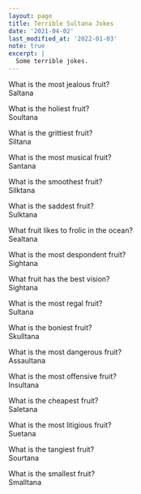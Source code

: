 ```yaml
---
layout: page
title: Terrible Sultana Jokes
date: '2021-04-02'
last_modified_at: '2022-01-03'
note: true
excerpt: |
  Some terrible jokes.
---
```


What is the most jealous fruit? \
Saltana

What is the holiest fruit? \
Soultana

What is the grittiest fruit? \
Siltana

What is the most musical fruit? \
Santana

What is the smoothest fruit? \
Silktana

What is the saddest fruit? \
Sulktana

What fruit likes to frolic in the ocean? \
Sealtana

What is the most despondent fruit? \
Sightana

What fruit has the best vision? \
Sightana

What is the most regal fruit? \
Sultana

What is the boniest fruit? \
Skulltana

What is the most dangerous fruit? \
Assaultana

What is the most offensive fruit? \
Insultana

What is the cheapest fruit? \
Saletana

What is the most litigious fruit? \
Suetana

What is the tangiest fruit? \
Sourtana

What is the smallest fruit? \
Smalltana
